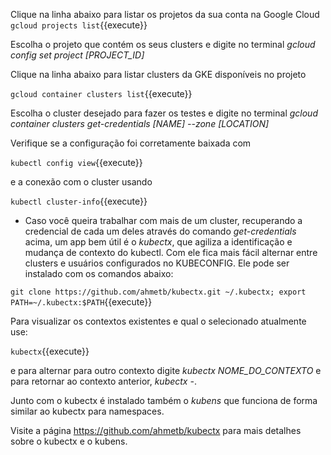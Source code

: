 
Clique na linha abaixo para listar os projetos da sua conta na Google Cloud
`gcloud projects list`{{execute}}

Escolha o projeto que contém os seus clusters e digite no terminal *gcloud config set project [PROJECT_ID]* 

Clique na linha abaixo para listar clusters da GKE disponíveis no projeto

`gcloud container clusters list`{{execute}}

Escolha o cluster desejado para fazer os testes e digite no terminal *gcloud container clusters get-credentials [NAME] --zone [LOCATION]*

Verifique se a configuração foi corretamente baixada com 

`kubectl config view`{{execute}}

e a conexão com o cluster usando 

`kubectl cluster-info`{{execute}}

* Caso você queira trabalhar com mais de um cluster, recuperando a credencial de cada um deles através do comando *get-credentials* acima, um app bem útil é o *kubectx*, que agiliza a identificação e mudança de contexto do kubectl. Com ele fica mais fácil alternar entre clusters e usuários configurados no KUBECONFIG. Ele pode ser instalado com os comandos abaixo:

`git clone https://github.com/ahmetb/kubectx.git ~/.kubectx; export PATH=~/.kubectx:$PATH`{{execute}}

Para visualizar os contextos existentes e qual o selecionado atualmente use:

`kubectx`{{execute}}

e para alternar para outro contexto digite *kubectx NOME_DO_CONTEXTO* e para retornar ao contexto anterior, *kubectx -*.

Junto com o kubectx é instalado também o *kubens* que funciona de forma similar ao kubectx para namespaces.

Visite a página https://github.com/ahmetb/kubectx para mais detalhes sobre o kubectx e o kubens.

